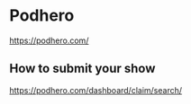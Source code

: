 # Podhero
https://podhero.com/

## How to submit your show
https://podhero.com/dashboard/claim/search/
